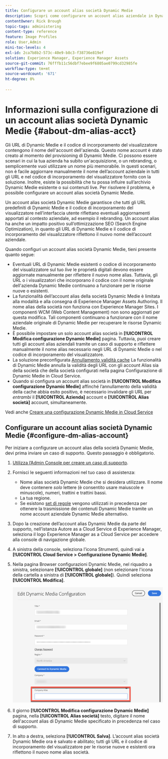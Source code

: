```yaml
---
title: Configurare un account alias società Dynamic Medie
description: Scopri come configurare un account alias aziendale in Dynamic Medie.
contentOwner: Rick Brough
topic-tags: administering
content-type: reference
feature: Image Profiles
role: User,Admin
mini-toc-levels: 4
exl-id: 2ca7b8b2-573c-40e9-b8c3-f38736e819ef
solution: Experience Manager, Experience Manager Assets
source-git-commit: 76fffb11c56dbf7ebee9f6805ae0799cd32985fe
workflow-type: tm+mt
source-wordcount: '671'
ht-degree: 0%

---
```


<!-- hide: yes
hidefromtoc: yes -->

# Informazioni sulla configurazione di un account alias società Dynamic Medie {#about-dm-alias-acct}

Gli URL di Dynamic Medie e il codice di incorporamento del visualizzatore contengono il nome dell&#39;account dell&#39;azienda. Questo nome account è stato creato al momento del provisioning di Dynamic Medie. Ci possono essere scenari in cui la tua azienda ha subito un&#39;acquisizione, o un rebranding, o semplicemente vuoi utilizzare un nome più memorabile. In questi scenari, non è facile aggiornare manualmente il nome dell’account aziendale in tutti gli URL e nel codice di incorporamento del visualizzatore fornito con la soluzione. Inoltre, esiste la possibilità che tu possa influire sull’archivio Dynamic Medie esistente o sui contenuti live. Per risolvere il problema, è possibile configurare un account alias società Dynamic Medie.

Un account alias società Dynamic Medie garantisce che tutti gli URL predefiniti di Dynamic Medie e il codice di incorporamento del visualizzatore nell’interfaccia utente riflettano eventuali aggiornamenti apportati al contesto aziendale, ad esempio il rebranding. Un account alias ha anche un impatto positivo sull’ottimizzazione SEO (Search Engine Optimization), in quanto gli URL di Dynamic Medie e il codice di incorporamento del visualizzatore riflettono il nuovo nome dell’account aziendale.

Quando configuri un account alias società Dynamic Medie, tieni presente quanto segue:

* Eventuali URL di Dynamic Medie esistenti o codice di incorporamento del visualizzatore sul tuo *live* le proprietà digitali devono essere aggiornate manualmente per riflettere il nuovo nome alias. Tuttavia, gli URL o i visualizzatori che incorporano il codice con il nome originale dell&#39;azienda Dynamic Medie continuano a funzionare per le risorse nuove o esistenti.
* La funzionalità dell’account alias della società Dynamic Medie è limitata alla modalità e alla consegna di Experience Manager Assets Authoring. Il nome alias della società non funziona con Experience Manager Sites. I componenti WCM (Web Content Management) non sono aggiornati per questa modifica. Tali componenti continuano a funzionare con il nome aziendale originale di Dynamic Medie per recuperare le risorse Dynamic Medie.
* È possibile impostare un solo account alias società in **[!UICONTROL Modifica configurazione Dynamic Medie]** pagina. Tuttavia, puoi creare tutti gli account alias aziendali tramite un caso di supporto e riflettere manualmente il nome alias necessario negli URL di Dynamic Medie o nel codice di incorporamento del visualizzatore.
* La soluzione preconfigurata [Annullamento validità cache](/help/assets/invalidate-cdn-cache-dynamic-media.md) La funzionalità di Dynamic Medie annulla la validità degli URL con gli account Alias sia della società che della società configurati nella pagina Configurazione di Dynamic Medie in Cloud Service.
* Quando si configura un account alias società in **[!UICONTROL Modifica configurazione Dynamic Medie]** affinché l’annullamento della validità della cache abbia esito positivo, è necessario invalidare gli URL per *entrambi* il **[!UICONTROL Azienda]** account e **[!UICONTROL Alias società]** account, simultaneamente.

Vedi anche [Creare una configurazione Dynamic Medie in Cloud Service](/help/assets/config-dms7.md#configuring-dynamic-media-cloud-services)

## Configurare un account alias società Dynamic Medie {#configure-dm-alias-account}

Per iniziare a configurare un account alias della società Dynamic Medie, devi prima inviare un caso di supporto. Questo passaggio è obbligatorio.

1. [Utilizza l’Admin Console per creare un caso di supporto](https://helpx.adobe.com/enterprise/using/support-for-experience-cloud.html?lang=it).
1. Fornisci le seguenti informazioni nel tuo caso di assistenza:

   * Nome alias società Dynamic Medie che si desidera utilizzare. Il nome deve contenere *solo* lettere (è consentito usare maiuscole e minuscole), numeri, trattini e trattini bassi.
   * La tua regione.
   * Se esistono [set di regole](/help/assets/using-rulesets-to-transform-urls.md) vengono utilizzati in precedenza per ottenere la trasmissione dei contenuti Dynamic Medie tramite un nome account aziendale Dynamic Medie alternativo.

1. Dopo la creazione dell’account alias Dynamic Medie da parte del supporto, nell’istanza Autore as a Cloud Service di Experience Manager, seleziona il logo Experience Manager as a Cloud Service per accedere alla console di navigazione globale.
1. A sinistra della console, seleziona l’icona Strumenti, quindi vai a **[!UICONTROL Cloud Service > Configurazione Dynamic Medie]**.
1. Nella pagina Browser configurazioni Dynamic Medie, nel riquadro a sinistra, selezionare **[!UICONTROL globale]** (non selezionare l&#39;icona della cartella a sinistra di **[!UICONTROL globale]**). Quindi seleziona **[!UICONTROL Modifica]**.

   ![Campo di testo Alias società Dynamic Medie](/help/assets/assets-dm/dm-company-alias.png)

1. Il giorno **[!UICONTROL Modifica configurazione Dynamic Medie]** pagina, nella **[!UICONTROL Alias società]** testo, digitare il nome dell&#39;account alias di Dynamic Medie specificato in precedenza nel caso di supporto.
1. In alto a destra, seleziona **[!UICONTROL Salva]**.
L’account alias società Dynamic Medie ora è salvato e abilitato; tutti gli URL e il codice di incorporamento del visualizzatore per le risorse nuove e esistenti ora riflettono il nuovo nome alias società.
